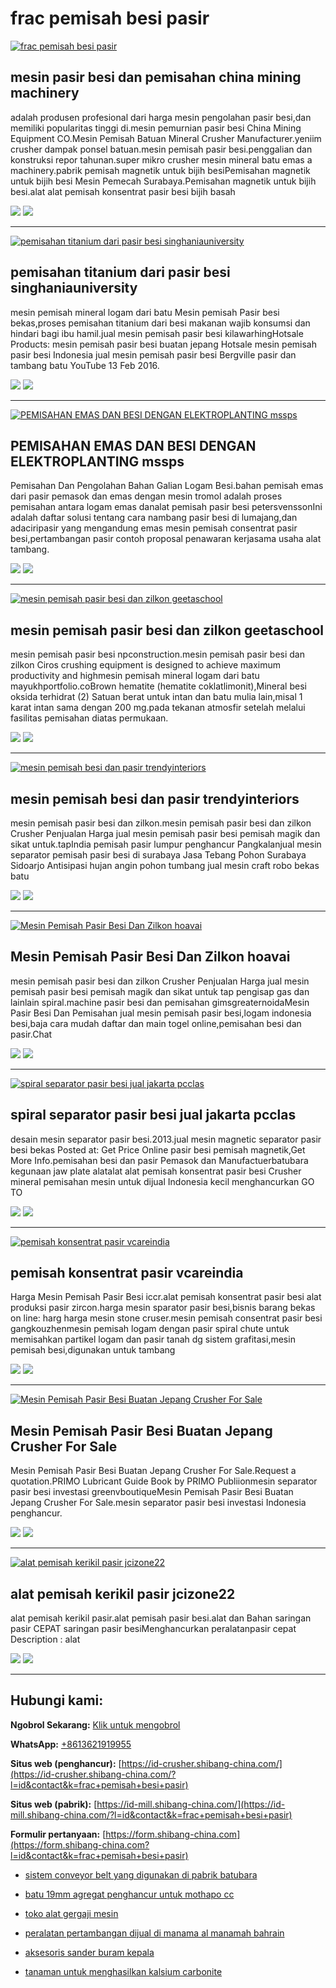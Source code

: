 # frac pemisah besi pasir

<a href="https://swt.shibang-china.com/?l=id&img&k=frac+pemisah+besi+pasir" target="_blank">![frac pemisah besi pasir](http://static.shibang-china.com/all-800x300/612.jpg)</a>

## mesin pasir besi dan pemisahan china mining machinery
adalah produsen profesional dari harga mesin pengolahan pasir besi,dan memiliki popularitas tinggi di.mesin pemurnian pasir besi China Mining Equipment CO.Mesin Pemisah Batuan Mineral Crusher Manufacturer.yeniim crusher dampak ponsel batuan.mesin pemisah pasir besi.penggalian dan konstruksi repor tahunan.super mikro crusher mesin mineral batu emas a machinery.pabrik pemisah magnetik untuk bijih besiPemisahan magnetik untuk bijih besi Mesin Pemecah Surabaya.Pemisahan magnetik untuk bijih besi.alat alat pemisah konsentrat pasir besi bijih basah


<a href="https://whatsapp.shibangsoft.com/WhatsApp.php" target="_blank" title="WhatsApp">![](http://static.shibang-china.com/icon/whatsapp.png)</a> <a href="https://swt.shibang-china.com/?l=id&icon&k=frac+pemisah+besi+pasir" target="_blank">![](http://static.shibang-china.com/icon/chat-id.png)</a>

---

<a href="https://swt.shibang-china.com/?l=id&img&k=frac+pemisah+besi+pasir" target="_blank">![pemisahan titanium dari pasir besi singhaniauniversity](http://static.shibang-china.com/all-800x300/638.jpg)</a>

## pemisahan titanium dari pasir besi singhaniauniversity
mesin pemisah mineral logam dari batu Mesin pemisah Pasir besi bekas,proses pemisahan titanium dari besi makanan wajib konsumsi dan hindari bagi ibu hamil.jual mesin pemisah pasir besi kilawarhingHotsale Products: mesin pemisah pasir besi buatan jepang Hotsale mesin pemisah pasir besi Indonesia jual mesin pemisah pasir besi Bergville pasir dan tambang batu YouTube 13 Feb 2016.


<a href="https://whatsapp.shibangsoft.com/WhatsApp.php" target="_blank" title="WhatsApp">![](http://static.shibang-china.com/icon/whatsapp.png)</a> <a href="https://swt.shibang-china.com/?l=id&icon&k=frac+pemisah+besi+pasir" target="_blank">![](http://static.shibang-china.com/icon/chat-id.png)</a>

---

<a href="https://swt.shibang-china.com/?l=id&img&k=frac+pemisah+besi+pasir" target="_blank">![PEMISAHAN EMAS DAN BESI DENGAN ELEKTROPLANTING mssps](http://static.shibang-china.com/all-800x300/40.jpg)</a>

## PEMISAHAN EMAS DAN BESI DENGAN ELEKTROPLANTING mssps
Pemisahan Dan Pengolahan Bahan Galian Logam Besi.bahan pemisah emas dari pasir pemasok dan emas dengan mesin tromol adalah proses pemisahan antara logam emas danalat pemisah pasir besi petersvenssonIni adalah daftar solusi tentang cara nambang pasir besi di lumajang,dan adaciripasir yang mengandung emas mesin pemisah consentrat pasir besi,pertambangan pasir contoh proposal penawaran kerjasama usaha alat tambang.


<a href="https://whatsapp.shibangsoft.com/WhatsApp.php" target="_blank" title="WhatsApp">![](http://static.shibang-china.com/icon/whatsapp.png)</a> <a href="https://swt.shibang-china.com/?l=id&icon&k=frac+pemisah+besi+pasir" target="_blank">![](http://static.shibang-china.com/icon/chat-id.png)</a>

---

<a href="https://swt.shibang-china.com/?l=id&img&k=frac+pemisah+besi+pasir" target="_blank">![mesin pemisah pasir besi dan zilkon geetaschool](http://static.shibang-china.com/all-800x300/728.jpg)</a>

## mesin pemisah pasir besi dan zilkon geetaschool
mesin pemisah pasir besi npconstruction.mesin pemisah pasir besi dan zilkon Ciros crushing equipment is designed to achieve maximum productivity and highmesin pemisah mineral logam dari batu mayukhportfolio.coBrown hematite (hematite coklatlimonit),Mineral besi oksida terhidrat (2) Satuan berat untuk intan dan batu mulia lain,misal 1 karat intan sama dengan 200 mg.pada tekanan atmosfir setelah melalui fasilitas pemisahan diatas permukaan.


<a href="https://whatsapp.shibangsoft.com/WhatsApp.php" target="_blank" title="WhatsApp">![](http://static.shibang-china.com/icon/whatsapp.png)</a> <a href="https://swt.shibang-china.com/?l=id&icon&k=frac+pemisah+besi+pasir" target="_blank">![](http://static.shibang-china.com/icon/chat-id.png)</a>

---

<a href="https://swt.shibang-china.com/?l=id&img&k=frac+pemisah+besi+pasir" target="_blank">![mesin pemisah besi dan pasir trendyinteriors](http://static.shibang-china.com/all-800x300/41.jpg)</a>

## mesin pemisah besi dan pasir trendyinteriors
mesin pemisah pasir besi dan zilkon.mesin pemisah pasir besi dan zilkon Crusher Penjualan Harga jual mesin pemisah pasir besi pemisah magik dan sikat untuk.tapIndia pemisah pasir lumpur penghancur Pangkalanjual mesin separator pemisah pasir besi di surabaya Jasa Tebang Pohon Surabaya Sidoarjo Antisipasi hujan angin pohon tumbang jual mesin craft robo bekas batu


<a href="https://whatsapp.shibangsoft.com/WhatsApp.php" target="_blank" title="WhatsApp">![](http://static.shibang-china.com/icon/whatsapp.png)</a> <a href="https://swt.shibang-china.com/?l=id&icon&k=frac+pemisah+besi+pasir" target="_blank">![](http://static.shibang-china.com/icon/chat-id.png)</a>

---

<a href="https://swt.shibang-china.com/?l=id&img&k=frac+pemisah+besi+pasir" target="_blank">![Mesin Pemisah Pasir Besi Dan Zilkon hoavai](http://static.shibang-china.com/all-800x300/1458.jpg)</a>

## Mesin Pemisah Pasir Besi Dan Zilkon hoavai
mesin pemisah pasir besi dan zilkon Crusher Penjualan Harga jual mesin pemisah pasir besi pemisah magik dan sikat untuk tap pengisap gas dan lainlain spiral.machine pasir besi dan pemisahan gimsgreaternoidaMesin Pasir Besi Dan Pemisahan jual mesin pemisah pasir besi,logam indonesia besi,baja cara mudah daftar dan main togel online,pemisahan besi dan pasir.Chat


<a href="https://whatsapp.shibangsoft.com/WhatsApp.php" target="_blank" title="WhatsApp">![](http://static.shibang-china.com/icon/whatsapp.png)</a> <a href="https://swt.shibang-china.com/?l=id&icon&k=frac+pemisah+besi+pasir" target="_blank">![](http://static.shibang-china.com/icon/chat-id.png)</a>

---

<a href="https://swt.shibang-china.com/?l=id&img&k=frac+pemisah+besi+pasir" target="_blank">![spiral separator pasir besi jual jakarta pcclas](http://static.shibang-china.com/all-800x300/1139.jpg)</a>

## spiral separator pasir besi jual jakarta pcclas
desain mesin separator pasir besi.2013.jual mesin magnetic separator pasir besi bekas Posted at: Get Price Online pasir besi pemisah magnetik,Get More Info.pemisahan besi dan pasir Pemasok dan Manufactuerbatubara kegunaan jaw plate alatalat alat pemisah konsentrat pasir besi Crusher mineral pemisahan mesin untuk dijual Indonesia kecil menghancurkan GO TO


<a href="https://whatsapp.shibangsoft.com/WhatsApp.php" target="_blank" title="WhatsApp">![](http://static.shibang-china.com/icon/whatsapp.png)</a> <a href="https://swt.shibang-china.com/?l=id&icon&k=frac+pemisah+besi+pasir" target="_blank">![](http://static.shibang-china.com/icon/chat-id.png)</a>

---

<a href="https://swt.shibang-china.com/?l=id&img&k=frac+pemisah+besi+pasir" target="_blank">![pemisah konsentrat pasir vcareindia](http://static.shibang-china.com/all-800x300/804.jpg)</a>

## pemisah konsentrat pasir vcareindia
Harga Mesin Pemisah Pasir Besi iccr.alat pemisah konsentrat pasir besi alat produksi pasir zircon.harga mesin sparator pasir besi,bisnis barang bekas on line: harg harga mesin stone cruser.mesin pemisah consentrat pasir besi gangkouzhenmesin pemisah logam dengan pasir spiral chute untuk memisahkan partikel logam dan pasir tanah dg sistem grafitasi,mesin pemisah besi,digunakan untuk tambang


<a href="https://whatsapp.shibangsoft.com/WhatsApp.php" target="_blank" title="WhatsApp">![](http://static.shibang-china.com/icon/whatsapp.png)</a> <a href="https://swt.shibang-china.com/?l=id&icon&k=frac+pemisah+besi+pasir" target="_blank">![](http://static.shibang-china.com/icon/chat-id.png)</a>

---

<a href="https://swt.shibang-china.com/?l=id&img&k=frac+pemisah+besi+pasir" target="_blank">![Mesin Pemisah Pasir Besi Buatan Jepang Crusher For Sale](http://static.shibang-china.com/all-800x300/392.jpg)</a>

## Mesin Pemisah Pasir Besi Buatan Jepang Crusher For Sale
Mesin Pemisah Pasir Besi Buatan Jepang Crusher For Sale.Request a quotation.PRIMO Lubricant Guide Book by PRIMO Publiionmesin separator pasir besi investasi greenvboutiqueMesin Pemisah Pasir Besi Buatan Jepang Crusher For Sale.mesin separator pasir besi investasi Indonesia penghancur.


<a href="https://whatsapp.shibangsoft.com/WhatsApp.php" target="_blank" title="WhatsApp">![](http://static.shibang-china.com/icon/whatsapp.png)</a> <a href="https://swt.shibang-china.com/?l=id&icon&k=frac+pemisah+besi+pasir" target="_blank">![](http://static.shibang-china.com/icon/chat-id.png)</a>

---

<a href="https://swt.shibang-china.com/?l=id&img&k=frac+pemisah+besi+pasir" target="_blank">![alat pemisah kerikil pasir jcizone22](http://static.shibang-china.com/all-800x300/116.jpg)</a>

## alat pemisah kerikil pasir jcizone22
alat pemisah kerikil pasir.alat pemisah pasir besi.alat dan Bahan saringan pasir CEPAT saringan pasir besiMenghancurkan peralatanpasir cepat Description : alat

<a href="https://whatsapp.shibangsoft.com/WhatsApp.php" target="_blank" title="WhatsApp">![](http://static.shibang-china.com/icon/whatsapp.png)</a> <a href="https://swt.shibang-china.com/?l=id&icon&k=frac+pemisah+besi+pasir" target="_blank">![](http://static.shibang-china.com/icon/chat-id.png)</a>

---
## Hubungi kami:

**Ngobrol Sekarang:** [Klik untuk mengobrol](https://swt.shibang-china.com?l=id&contact&k=frac+pemisah+besi+pasir)

**WhatsApp:**  [+8613621919955](https://whatsapp.shibangsoft.com/WhatsApp.php)

**Situs web (penghancur):** [https://id-crusher.shibang-china.com/](https://id-crusher.shibang-china.com/?l=id&contact&k=frac+pemisah+besi+pasir)

**Situs web (pabrik):** [https://id-mill.shibang-china.com/](https://id-mill.shibang-china.com/?l=id&contact&k=frac+pemisah+besi+pasir)

**Formulir pertanyaan:** [https://form.shibang-china.com](https://form.shibang-china.com?l=id&contact&k=frac+pemisah+besi+pasir)

* [sistem conveyor belt yang digunakan di pabrik batubara](../39/sistem%20conveyor%20belt%20yang%20digunakan%20di%20pabrik%20batubara.md)

* [batu 19mm agregat penghancur untuk mothapo cc](../34/batu%2019mm%20agregat%20penghancur%20untuk%20mothapo%20cc.md)

* [toko alat gergaji mesin](../39/toko%20alat%20gergaji%20mesin.md)

* [peralatan pertambangan dijual di manama al manamah bahrain](../40/peralatan%20pertambangan%20dijual%20di%20manama%20al%20manamah%20bahrain.md)

* [aksesoris sander buram kepala](../32/aksesoris%20sander%20buram%20kepala.md)

* [tanaman untuk menghasilkan kalsium carbonite](../31/tanaman%20untuk%20menghasilkan%20kalsium%20carbonite.md)